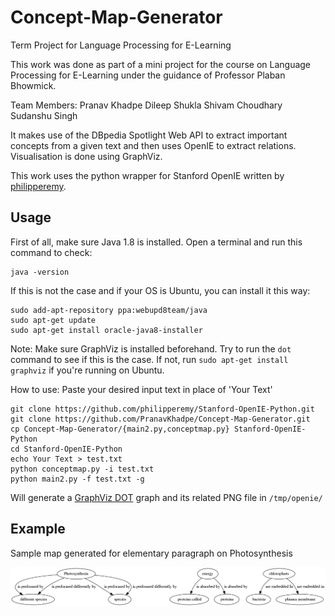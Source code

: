 # Concept-Map-Generator
Term Project for Language Processing for E-Learning

This work was done as part of a mini project for the course on Language Processing for E-Learning under the guidance of Professor Plaban Bhowmick.

Team Members:
Pranav Khadpe
Dileep Shukla
Shivam Choudhary
Sudanshu Singh

It makes use of the DBpedia Spotlight Web API to extract important concepts from a given text and then uses OpenIE to extract relations. Visualisation is done using GraphViz.

This work uses the python wrapper for Stanford OpenIE written by [philipperemy](https://github.com/philipperemy/Stanford-OpenIE-Python).

## Usage

First of all, make sure Java 1.8 is installed. Open a terminal and run this command to check:

```
java -version
```

If this is not the case and if your OS is Ubuntu, you can install it this way:

```
sudo add-apt-repository ppa:webupd8team/java
sudo apt-get update
sudo apt-get install oracle-java8-installer
```
Note: Make sure GraphViz is installed beforehand. Try to run the `dot` command to see if this is the case. If not, run `sudo apt-get install graphviz` if you're running on Ubuntu. 

How to use:
Paste your desired input text in place of 'Your Text'
```
git clone https://github.com/philipperemy/Stanford-OpenIE-Python.git
git clone https://github.com/PranavKhadpe/Concept-Map-Generator.git
cp Concept-Map-Generator/{main2.py,conceptmap.py} Stanford-OpenIE-Python
cd Stanford-OpenIE-Python
echo Your Text > test.txt
python conceptmap.py -i test.txt
python main2.py -f test.txt -g
```
Will generate a [GraphViz DOT](http://www.graphviz.org/) graph and its related PNG file in `/tmp/openie/`

## Example

Sample map generated for elementary paragraph on Photosynthesis

<div align="center">
  <img src="img/out.png"><br><br>
</div>



